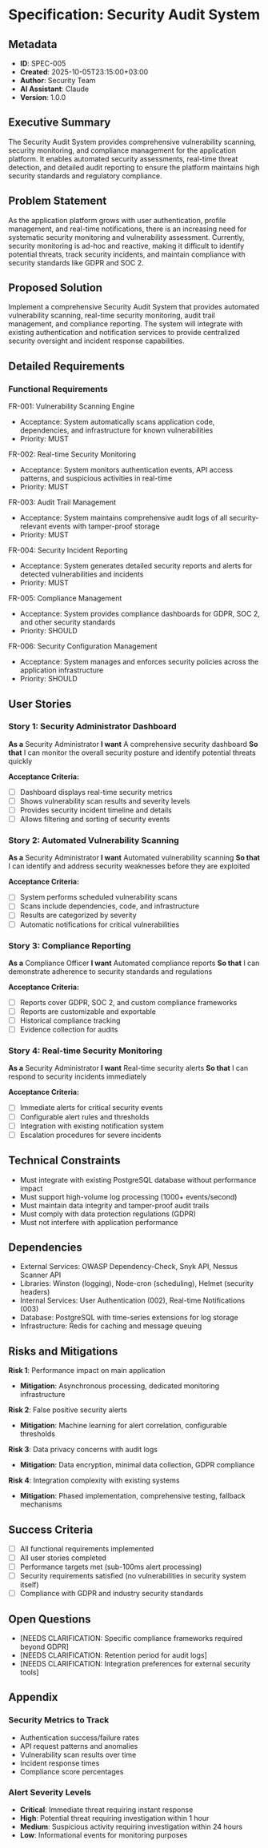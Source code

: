 # Specification: Security Audit System

## Metadata
- **ID**: SPEC-005
- **Created**: 2025-10-05T23:15:00+03:00
- **Author**: Security Team
- **AI Assistant**: Claude
- **Version**: 1.0.0

## Executive Summary
The Security Audit System provides comprehensive vulnerability scanning, security monitoring, and compliance management for the application platform. It enables automated security assessments, real-time threat detection, and detailed audit reporting to ensure the platform maintains high security standards and regulatory compliance.

## Problem Statement
As the application platform grows with user authentication, profile management, and real-time notifications, there is an increasing need for systematic security monitoring and vulnerability assessment. Currently, security monitoring is ad-hoc and reactive, making it difficult to identify potential threats, track security incidents, and maintain compliance with security standards like GDPR and SOC 2.

## Proposed Solution
Implement a comprehensive Security Audit System that provides automated vulnerability scanning, real-time security monitoring, audit trail management, and compliance reporting. The system will integrate with existing authentication and notification services to provide centralized security oversight and incident response capabilities.

## Detailed Requirements

### Functional Requirements

FR-001: Vulnerability Scanning Engine
- Acceptance: System automatically scans application code, dependencies, and infrastructure for known vulnerabilities
- Priority: MUST

FR-002: Real-time Security Monitoring
- Acceptance: System monitors authentication events, API access patterns, and suspicious activities in real-time
- Priority: MUST

FR-003: Audit Trail Management
- Acceptance: System maintains comprehensive audit logs of all security-relevant events with tamper-proof storage
- Priority: MUST

FR-004: Security Incident Reporting
- Acceptance: System generates detailed security reports and alerts for detected vulnerabilities and incidents
- Priority: MUST

FR-005: Compliance Management
- Acceptance: System provides compliance dashboards for GDPR, SOC 2, and other security standards
- Priority: SHOULD

FR-006: Security Configuration Management
- Acceptance: System manages and enforces security policies across the application infrastructure
- Priority: SHOULD

## User Stories

### Story 1: Security Administrator Dashboard
**As a** Security Administrator
**I want** A comprehensive security dashboard
**So that** I can monitor the overall security posture and identify potential threats quickly

**Acceptance Criteria:**
- [ ] Dashboard displays real-time security metrics
- [ ] Shows vulnerability scan results and severity levels
- [ ] Provides security incident timeline and details
- [ ] Allows filtering and sorting of security events

### Story 2: Automated Vulnerability Scanning
**As a** Security Administrator
**I want** Automated vulnerability scanning
**So that** I can identify and address security weaknesses before they are exploited

**Acceptance Criteria:**
- [ ] System performs scheduled vulnerability scans
- [ ] Scans include dependencies, code, and infrastructure
- [ ] Results are categorized by severity
- [ ] Automatic notifications for critical vulnerabilities

### Story 3: Compliance Reporting
**As a** Compliance Officer
**I want** Automated compliance reports
**So that** I can demonstrate adherence to security standards and regulations

**Acceptance Criteria:**
- [ ] Reports cover GDPR, SOC 2, and custom compliance frameworks
- [ ] Reports are customizable and exportable
- [ ] Historical compliance tracking
- [ ] Evidence collection for audits

### Story 4: Real-time Security Monitoring
**As a** Security Administrator
**I want** Real-time security alerts
**So that** I can respond to security incidents immediately

**Acceptance Criteria:**
- [ ] Immediate alerts for critical security events
- [ ] Configurable alert rules and thresholds
- [ ] Integration with existing notification system
- [ ] Escalation procedures for severe incidents

## Technical Constraints

- Must integrate with existing PostgreSQL database without performance impact
- Must support high-volume log processing (1000+ events/second)
- Must maintain data integrity and tamper-proof audit trails
- Must comply with data protection regulations (GDPR)
- Must not interfere with application performance

## Dependencies

- External Services: OWASP Dependency-Check, Snyk API, Nessus Scanner API
- Libraries: Winston (logging), Node-cron (scheduling), Helmet (security headers)
- Internal Services: User Authentication (002), Real-time Notifications (003)
- Database: PostgreSQL with time-series extensions for log storage
- Infrastructure: Redis for caching and message queuing

## Risks and Mitigations

**Risk 1**: Performance impact on main application
- **Mitigation**: Asynchronous processing, dedicated monitoring infrastructure

**Risk 2**: False positive security alerts
- **Mitigation**: Machine learning for alert correlation, configurable thresholds

**Risk 3**: Data privacy concerns with audit logs
- **Mitigation**: Data encryption, minimal data collection, GDPR compliance

**Risk 4**: Integration complexity with existing systems
- **Mitigation**: Phased implementation, comprehensive testing, fallback mechanisms

## Success Criteria
- [ ] All functional requirements implemented
- [ ] All user stories completed
- [ ] Performance targets met (sub-100ms alert processing)
- [ ] Security requirements satisfied (no vulnerabilities in security system itself)
- [ ] Compliance with GDPR and industry security standards

## Open Questions
- [NEEDS CLARIFICATION: Specific compliance frameworks required beyond GDPR]
- [NEEDS CLARIFICATION: Retention period for audit logs]
- [NEEDS CLARIFICATION: Integration preferences for external security tools]

## Appendix

### Security Metrics to Track
- Authentication success/failure rates
- API request patterns and anomalies
- Vulnerability scan results over time
- Incident response times
- Compliance score percentages

### Alert Severity Levels
- **Critical**: Immediate threat requiring instant response
- **High**: Potential threat requiring investigation within 1 hour
- **Medium**: Suspicious activity requiring investigation within 24 hours
- **Low**: Informational events for monitoring purposes